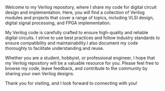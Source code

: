Welcome to my Verilog repository, where I share my code for digital circuit design and implementation. Here, you will find a collection of Verilog modules and projects that cover a range of topics, including VLSI design, digital signal processing, and FPGA implementation.

My Verilog code is carefully crafted to ensure high-quality and reliable digital circuits. I strive to use best practices and follow industry standards to ensure compatibility and maintainability.I also document my code thoroughly to facilitate understanding and reuse.

Whether you are a student, hobbyist, or professional engineer, I hope that my Verilog repository will be a valuable resource for you. Please feel free to browse my code, leave feedback, and contribute to the community by sharing your own Verilog designs.

Thank you for visiting, and I look forward to connecting with you!
